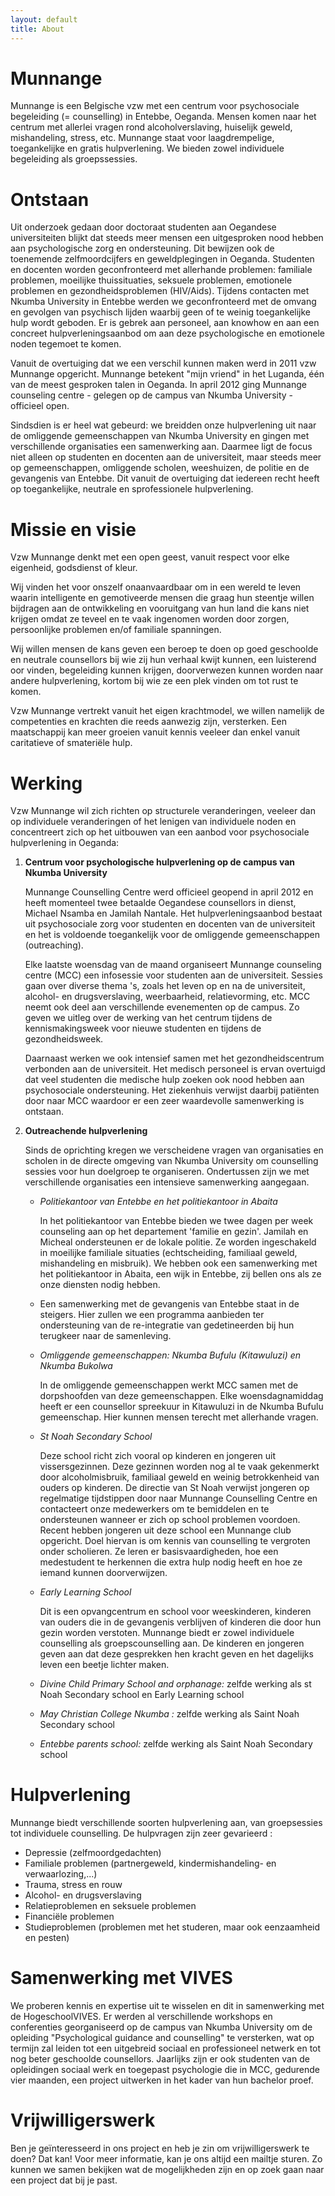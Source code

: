 ```yaml
---
layout: default
title: About
---
```

# Munnange

Munnange is een Belgische vzw met een centrum voor psychosociale begeleiding
(= counselling) in Entebbe, Oeganda. Mensen komen naar het centrum met 
allerlei vragen rond alcoholverslaving, huiselijk geweld, mishandeling,
stress, etc. Munnange staat voor laagdrempelige, toegankelijke en gratis
hulpverlening. We bieden zowel individuele begeleiding als groepssessies.


# Ontstaan

Uit onderzoek gedaan door doctoraat studenten aan Oegandese universiteiten
blijkt dat steeds meer mensen een uitgesproken nood hebben aan psychologische
zorg en ondersteuning. Dit bewijzen ook de toenemende zelfmoordcijfers en
geweldplegingen in Oeganda. Studenten en docenten worden geconfronteerd met
allerhande problemen: familiale problemen, moeilijke thuissituaties, seksuele
problemen, emotionele problemen en gezondheidsproblemen (HIV/Aids). Tijdens
contacten met Nkumba University in Entebbe werden we geconfronteerd met de
omvang en gevolgen van psychisch lijden waarbij geen of te weinig
toegankelijke hulp wordt geboden. Er is gebrek aan personeel, aan knowhow en
aan een concreet hulpverleningsaanbod om aan deze psychologische en 
emotionele noden tegemoet te komen.

Vanuit de overtuiging dat we een verschil kunnen maken werd in 2011 vzw Munnange
opgericht. Munnange betekent &quot;mijn vriend&quot; in het Luganda,
&eacute;&eacute;n van de meest gesproken talen in Oeganda. In april 2012 ging
Munnange counseling centre - gelegen op de campus van Nkumba University -
officieel open.

Sindsdien is er heel wat gebeurd: we breidden onze hulpverlening uit naar de
omliggende gemeenschappen van Nkumba University en gingen met verschillende
organisaties een samenwerking aan. Daarmee ligt de focus niet alleen op
studenten en docenten aan de universiteit, maar steeds meer op gemeenschappen,
omliggende scholen, weeshuizen, de politie en de gevangenis van Entebbe. Dit
vanuit de overtuiging dat iedereen recht heeft op toegankelijke, neutrale en
sprofessionele hulpverlening.

# Missie en visie

Vzw Munnange denkt met een open geest, vanuit respect voor elke eigenheid,
godsdienst of kleur.

Wij vinden het voor onszelf onaanvaardbaar om in een wereld te leven waarin
intelligente en gemotiveerde mensen die graag hun steentje willen bijdragen
aan de ontwikkeling en vooruitgang van hun land die kans niet krijgen omdat
ze teveel en te vaak ingenomen worden door zorgen, persoonlijke problemen
en/of familiale spanningen.

Wij willen mensen de kans geven een beroep te doen op goed geschoolde en
neutrale counsellors bij wie zij hun verhaal kwijt kunnen, een luisterend oor
vinden, begeleiding kunnen krijgen, doorverwezen kunnen worden naar andere
hulpverlening, kortom bij wie ze een plek vinden om tot rust te komen.

Vzw Munnange vertrekt vanuit het eigen krachtmodel, we willen namelijk de
competenties en krachten die reeds aanwezig zijn, versterken. Een maatschappij
kan meer groeien vanuit kennis veeleer dan enkel vanuit caritatieve of 
smateri&euml;le hulp.

# Werking

Vzw Munnange wil zich richten op structurele veranderingen, veeleer dan op
individuele veranderingen of het lenigen van individuele noden en concentreert
zich op het uitbouwen van een aanbod voor psychosociale hulpverlening in
Oeganda:

1. **Centrum voor psychologische hulpverlening op de campus van Nkumba University**

    Munnange Counselling Centre werd officieel geopend in april 2012 en heeft
    momenteel twee betaalde Oegandese counsellors in dienst, Michael Nsamba en
    Jamilah Nantale. Het hulpverleningsaanbod bestaat uit psychosociale zorg
    voor studenten en docenten van de universiteit en het is voldoende
    toegankelijk voor de omliggende gemeenschappen (outreaching).

    Elke laatste woensdag van de maand organiseert Munnange counseling centre
    (MCC) een infosessie voor studenten aan de universiteit. Sessies gaan over
    diverse thema &#39;s, zoals het leven op en na de universiteit, alcohol- en
    drugsverslaving, weerbaarheid, relatievorming, etc. MCC neemt ook deel aan
    verschillende evenementen op de campus. Zo geven we uitleg over de werking
    van het centrum tijdens de kennismakingsweek voor nieuwe studenten en
    tijdens de gezondheidsweek.

    Daarnaast werken we ook intensief samen met het gezondheidscentrum
    verbonden aan de universiteit. Het medisch personeel is ervan overtuigd
    dat veel studenten die medische hulp zoeken ook nood hebben aan
    psychosociale ondersteuning. Het ziekenhuis verwijst daarbij
    pati&euml;nten door naar MCC waardoor er een zeer waardevolle
    samenwerking is ontstaan.

1. **Outreachende hulpverlening**

    Sinds de oprichting kregen we verscheidene vragen van organisaties en
    scholen in de directe omgeving van Nkumba University om counselling
    sessies voor hun doelgroep te organiseren. Ondertussen zijn we met
    verschillende organisaties een intensieve samenwerking aangegaan.

    - _Politiekantoor van Entebbe en het politiekantoor in Abaita_

        In het politiekantoor van Entebbe bieden we twee dagen per week
        counseling aan op het departement &#39;familie en gezin&#39;. Jamilah en
        Micheal ondersteunen er de lokale politie. Ze worden ingeschakeld in
        moeilijke familiale situaties (echtscheiding, familiaal geweld,
        mishandeling en misbruik). We hebben ook een samenwerking met het
        politiekantoor in Abaita, een wijk in Entebbe, zij bellen ons als ze
        onze diensten nodig hebben.

    - Een samenwerking met de gevangenis van Entebbe staat in de steigers. 
    Hier zullen we een programma aanbieden ter ondersteuning van de
    re-integratie van gedetineerden bij hun terugkeer naar de samenleving.

    - _Omliggende gemeenschappen: Nkumba Bufulu (Kitawuluzi) en Nkumba Bukolwa_

        In de omliggende gemeenschappen werkt MCC samen met de dorpshoofden
        van deze gemeenschappen. Elke woensdagnamiddag heeft er een counsellor
        spreekuur in Kitawuluzi in de Nkumba Bufulu gemeenschap. Hier kunnen
        mensen terecht met allerhande vragen.

    - _St Noah Secondary School_

        Deze school richt zich vooral op kinderen en jongeren uit
        vissersgezinnen. Deze gezinnen worden nog al te vaak gekenmerkt door
        alcoholmisbruik, familiaal geweld en weinig betrokkenheid van ouders
        op kinderen. De directie van St Noah verwijst jongeren op regelmatige
        tijdstippen door naar Munnange Counselling Centre en contacteert onze
        medewerkers om te bemiddelen en te ondersteunen wanneer er zich op
        school problemen voordoen. Recent hebben jongeren uit deze school een
        Munnange club opgericht. Doel hiervan is om kennis van counselling te
        vergroten onder scholieren. Ze leren er basisvaardigheden, hoe een
        medestudent te herkennen die extra hulp nodig heeft en hoe ze iemand
        kunnen doorverwijzen.
        
    - _Early Learning School_
  
        Dit is een opvangcentrum en school voor weeskinderen, kinderen van
        ouders die in de gevangenis verblijven of kinderen die door hun gezin
        worden verstoten. Munnange biedt er zowel individuele counselling als
        groepscounselling aan. De kinderen en jongeren geven aan dat deze
        gesprekken hen kracht geven en het dagelijks leven een beetje lichter
        maken.
        
    - _Divine Child Primary School and orphanage:_ zelfde werking als st Noah
    Secondary school en Early Learning school

    - _May Christian College Nkumba :_ zelfde werking als Saint Noah Secondary
    school
    - _Entebbe parents school:_ zelfde werking als Saint Noah Secondary school

 
# Hulpverlening

Munnange biedt verschillende soorten hulpverlening aan, van groepsessies tot
individuele counselling. De hulpvragen zijn zeer gevarieerd :

  - Depressie (zelfmoordgedachten)
  - Familiale problemen (partnergeweld, kindermishandeling- en verwaarlozing,...)
  - Trauma, stress en rouw
  - Alcohol- en drugsverslaving
  - Relatieproblemen en seksuele problemen
  - Financi&euml;le problemen
  - Studieproblemen (problemen met het studeren, maar ook eenzaamheid en pesten)


# Samenwerking met VIVES

We proberen kennis en expertise uit te wisselen en dit in samenwerking met de
HogeschoolVIVES. Er werden al verschillende workshops en conferenties
georganiseerd op de campus van Nkumba University om de opleiding
&quot;Psychological guidance and counselling&quot; te versterken, wat op termijn
zal leiden tot een uitgebreid sociaal en professioneel netwerk en tot nog beter
geschoolde counsellors. Jaarlijks zijn er ook studenten van de opleidingen
sociaal werk en toegepast psychologie die in MCC, gedurende vier maanden, een
project uitwerken in het kader van hun bachelor proef.

# Vrijwilligerswerk

Ben je ge&iuml;nteresseerd in ons project en heb je zin om vrijwilligerswerk
te doen? Dat kan! Voor meer informatie, kan je ons altijd een mailtje sturen.
Zo kunnen we samen bekijken wat de mogelijkheden zijn en op zoek gaan naar
een project dat bij je past.

<!---
vim: set sw=4 ts=4 et tw=80 :
-->
